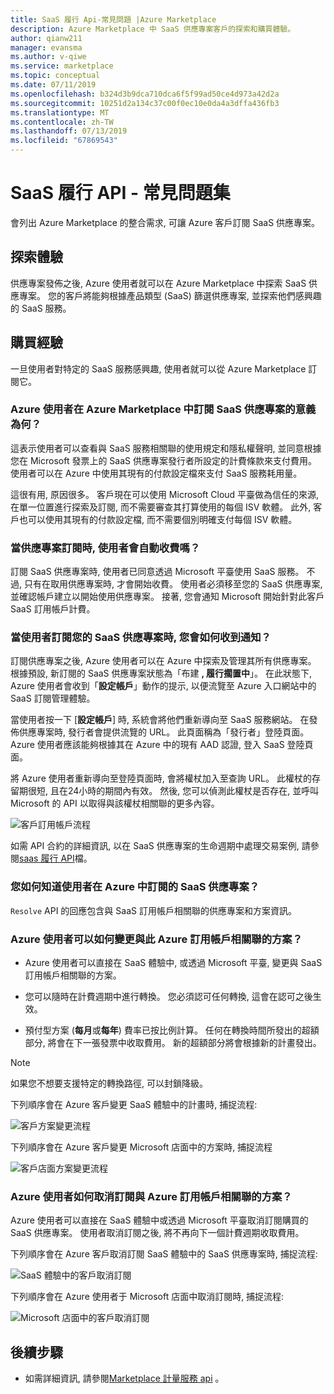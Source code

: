```yaml
---
title: SaaS 履行 Api-常見問題 |Azure Marketplace
description: Azure Marketplace 中 SaaS 供應專案客戶的探索和購買體驗。
author: qianw211
manager: evansma
ms.author: v-qiwe
ms.service: marketplace
ms.topic: conceptual
ms.date: 07/11/2019
ms.openlocfilehash: b324d3b9dca710dca6f5f99ad50ce4d973a42d2a
ms.sourcegitcommit: 10251d2a134c37c00f0ec10e0da4a3dffa436fb3
ms.translationtype: MT
ms.contentlocale: zh-TW
ms.lasthandoff: 07/13/2019
ms.locfileid: "67869543"
---
```

# <a name="saas-fulfillment-apis---faq"></a>SaaS 履行 API - 常見問題集

會列出 Azure Marketplace 的整合需求, 可讓 Azure 客戶訂閱 SaaS 供應專案。

## <a name="discovery-experience"></a>探索體驗

供應專案發佈之後, Azure 使用者就可以在 Azure Marketplace 中探索 SaaS 供應專案。 您的客戶將能夠根據產品類型 (SaaS) 篩選供應專案, 並探索他們感興趣的 SaaS 服務。

## <a name="purchase-experience"></a>購買經驗

一旦使用者對特定的 SaaS 服務感興趣, 使用者就可以從 Azure Marketplace 訂閱它。

### <a name="what-does-it-mean-for-an-azure-user-to-subscribe-to-a-saas-offer-in-azure-marketplace"></a>Azure 使用者在 Azure Marketplace 中訂閱 SaaS 供應專案的意義為何？

這表示使用者可以查看與 SaaS 服務相關聯的使用規定和隱私權聲明, 並同意根據您在 Microsoft 發票上的 SaaS 供應專案發行者所設定的計費條款來支付費用。 使用者可以在 Azure 中使用其現有的付款設定檔來支付 SaaS 服務耗用量。

這很有用, 原因很多。 客戶現在可以使用 Microsoft Cloud 平臺做為信任的來源, 在單一位置進行探索及訂閱, 而不需要審查其打算使用的每個 ISV 軟體。 此外, 客戶也可以使用其現有的付款設定檔, 而不需要個別明確支付每個 ISV 軟體。

### <a name="is-the-user-charged-automatically-when-the-offer-is-subscribed"></a>當供應專案訂閱時, 使用者會自動收費嗎？

訂閱 SaaS 供應專案時, 使用者已同意透過 Microsoft 平臺使用 SaaS 服務。 不過, 只有在取用供應專案時, 才會開始收費。 使用者必須移至您的 SaaS 供應專案, 並確認帳戶建立以開始使用供應專案。 接著, 您會通知 Microsoft 開始針對此客戶 SaaS 訂用帳戶計費。

### <a name="how-are-you-notified-when-a-user-subscribes-to-your-saas-offer"></a>當使用者訂閱您的 SaaS 供應專案時, 您會如何收到通知？

訂閱供應專案之後, Azure 使用者可以在 Azure 中探索及管理其所有供應專案。 根據預設, 新訂閱的 SaaS 供應專案狀態為「布建 **, 履行擱置中**」。 在此狀態下, Azure 使用者會收到「**設定帳戶**」動作的提示, 以便流覽至 Azure 入口網站中的 SaaS 訂閱管理體驗。

當使用者按一下 [**設定帳戶**] 時, 系統會將他們重新導向至 SaaS 服務網站。 在發佈供應專案時, 發行者會提供流覽的 URL。 此頁面稱為「發行者」登陸頁面。 Azure 使用者應該能夠根據其在 Azure 中的現有 AAD 認證, 登入 SaaS 登陸頁面。

將 Azure 使用者重新導向至登陸頁面時, 會將權杖加入至查詢 URL。 此權杖的存留期很短, 且在24小時的期間內有效。 然後, 您可以偵測此權杖是否存在, 並呼叫 Microsoft 的 API 以取得與該權杖相關聯的更多內容。

![客戶訂用帳戶流程](media/saas-metering-service-integration-flow-a.png)

如需 API 合約的詳細資訊, 以在 SaaS 供應專案的生命週期中處理交易案例, 請參閱[saas 履行 API](https://docs.microsoft.com/azure/marketplace/partner-center-portal/pc-saas-fulfillment-api-v2)檔。

### <a name="how-do-you-know-the-saas-offer-to-which-the-user-subscribes-in-azure"></a>您如何知道使用者在 Azure 中訂閱的 SaaS 供應專案？

`Resolve` API 的回應包含與 SaaS 訂用帳戶相關聯的供應專案和方案資訊。

### <a name="how-can-the-azure-user-change-the-plan-associated-with-this-azure-subscription"></a>Azure 使用者可以如何變更與此 Azure 訂用帳戶相關聯的方案？

* Azure 使用者可以直接在 SaaS 體驗中, 或透過 Microsoft 平臺, 變更與 SaaS 訂用帳戶相關聯的方案。

* 您可以隨時在計費週期中進行轉換。 您必須認可任何轉換, 這會在認可之後生效。

* 預付型方案 (**每月**或**每年**) 費率已按比例計算。 任何在轉換時間所發出的超額部分, 將會在下一張發票中收取費用。 新的超額部分將會根據新的計畫發出。

>[!Note]
>如果您不想要支援特定的轉換路徑, 可以封鎖降級。

下列順序會在 Azure 客戶變更 SaaS 體驗中的計畫時, 捕捉流程:

![客戶方案變更流程](media/saas-metering-service-integration-flow-b.png)

下列順序會在 Azure 客戶變更 Microsoft 店面中的方案時, 捕捉流程

![客戶店面方案變更流程](media/saas-metering-service-integration-flow-c.png)

### <a name="how-can-the-azure-user-unsubscribe-from-the-plan-associated-with-azure-subscription"></a>Azure 使用者如何取消訂閱與 Azure 訂用帳戶相關聯的方案？

Azure 使用者可以直接在 SaaS 體驗中或透過 Microsoft 平臺取消訂閱購買的 SaaS 供應專案。 使用者取消訂閱之後, 將不再向下一個計費週期收取費用。

下列順序會在 Azure 客戶取消訂閱 SaaS 體驗中的 SaaS 供應專案時, 捕捉流程:

![SaaS 體驗中的客戶取消訂閱](media/saas-metering-service-integration-flow-d.png)

下列順序會在 Azure 使用者于 Microsoft 店面中取消訂閱時, 捕捉流程:

![Microsoft 店面中的客戶取消訂閱](media/saas-metering-service-integration-flow-e.png)

## <a name="next-steps"></a>後續步驟

- 如需詳細資訊, 請參閱[Marketplace 計量服務 api](./marketplace-metering-service-apis.md) 。

